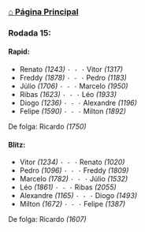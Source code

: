 ### [⌂ Página Principal](https://grupo-de-xadrez.github.io/)

### Rodada 15:

#### Rapid:

* Renato *(1243)* `· - ·` Vitor *(1317)*  
* Freddy *(1878)* `· - ·` Pedro *(1183)*  
* Júlio *(1706)* `· - ·` Marcelo *(1950)*  
* Ribas *(1623)* `· - ·` Léo *(1933)*  
* Diogo *(1236)* `· - ·` Alexandre *(1196)*  
* Felipe *(1590)* `· - ·` Milton *(1892)*  

De folga: Ricardo *(1750)*

#### Blitz:

* Vitor *(1234)* `· - ·` Renato *(1020)*  
* Pedro *(1096)* `· - ·` Freddy *(1809)*  
* Marcelo *(1782)* `· - ·` Júlio *(1532)*  
* Léo *(1861)* `· - ·` Ribas *(2055)*  
* Alexandre *(1165)* `· - ·` Diogo *(1493)*  
* Milton *(1672)* `· - ·` Felipe *(1387)*  

De folga: Ricardo *(1607)*


